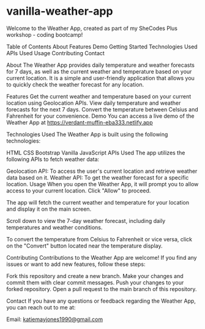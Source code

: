 # vanilla-weather-app

Welcome to the Weather App, created as part of my SheCodes Plus workshop - coding bootcamp!

Table of Contents
About
Features
Demo
Getting Started
Technologies Used
APIs Used
Usage
Contributing
Contact

About
The Weather App provides daily temperature and weather forecasts for 7 days, as well as the current weather and temperature based on your current location. It is a simple and user-friendly application that allows you to quickly check the weather forecast for any location.

Features
Get the current weather and temperature based on your current location using Geolocation APIs.
View daily temperature and weather forecasts for the next 7 days.
Convert the temperature between Celsius and Fahrenheit for your convenience.
Demo
You can access a live demo of the Weather App at https://verdant-muffin-eba333.netlify.app

Technologies Used
The Weather App is built using the following technologies:

HTML
CSS
Bootstrap
Vanilla JavaScript
APIs Used
The app utilizes the following APIs to fetch weather data:

Geolocation API: To access the user's current location and retrieve weather data based on it.
Weather API: To get the weather forecast for a specific location.
Usage
When you open the Weather App, it will prompt you to allow access to your current location. Click "Allow" to proceed.

The app will fetch the current weather and temperature for your location and display it on the main screen.

Scroll down to view the 7-day weather forecast, including daily temperatures and weather conditions.

To convert the temperature from Celsius to Fahrenheit or vice versa, click on the "Convert" button located near the temperature display.

Contributing
Contributions to the Weather App are welcome! If you find any issues or want to add new features, follow these steps:

Fork this repository and create a new branch.
Make your changes and commit them with clear commit messages.
Push your changes to your forked repository.
Open a pull request to the main branch of this repository.

Contact
If you have any questions or feedback regarding the Weather App, you can reach out to me at:

Email: katiemayjones1990@gmail.com
